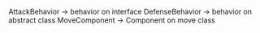 AttackBehavior -> behavior on interface
DefenseBehavior -> behavior on abstract class
MoveComponent -> Component on move class
